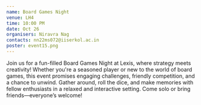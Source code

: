 ```yaml
---
name: Board Games Night
venue: LH4
time: 10:00 PM
date: Oct 26
organisers: Niravra Nag 
contacts: nn22ms072@iiserkol.ac.in
poster: event15.png
---
```


Join us for a fun-filled Board Games Night at Lexis, where strategy meets creativity! Whether you're a seasoned player or new to the world of board games, this event promises engaging challenges, friendly competition, and a chance to unwind. Gather around, roll the dice, and make memories with fellow enthusiasts in a relaxed and interactive setting. Come solo or bring friends—everyone’s welcome!
